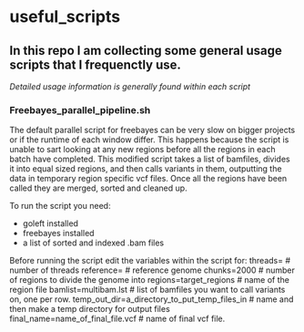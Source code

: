 # useful_scripts

## In this repo I am collecting some general usage scripts that I frequenctly use.

*Detailed usage information is generally found within each script*

### Freebayes_parallel_pipeline.sh

The default parallel script for freebayes can be very slow on bigger projects or if the runtime of each window differ. This happens because the script is unable to sart looking at any new regions before all the regions in each batch have completed.
This modified script takes a list of bamfiles, divides it into equal sized regions, and then calls variants in them, outputting the data in temporary region specific vcf files. Once all the regions have been called they are merged, sorted and cleaned up.

To run the script you need:
- goleft installed
- freebayes installed
- a list of sorted and indexed .bam files

Before running the script edit the variables within the script for:
threads= # number of threads
reference= # reference genome
chunks=2000 # number of regions to divide the genome into
regions=target_regions # name of the region file
bamlist=multibam.lst # list of bamfiles you want to call variants on, one per row. 
temp_out_dir=a_directory_to_put_temp_files_in # name and then make a temp directory for output files
final_name=name_of_final_file.vcf # name of final vcf file.
